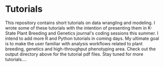 # Tutorials
This repository contains short tutorials on data wrangling and modeling. I wrote some of these tutorials with the intention of presenting them in K-State Plant Breeding and Genetics journal's coding sessions this summer.  I intend to add more R and Python tutorials in coming days. My ultimate goal is to make the user familiar with analysis workflows related to plant breeding, genetics and high-throughput phenotyping area. Check out the output directory above for the tutorial pdf files. Stay tuned for more tutorials....
